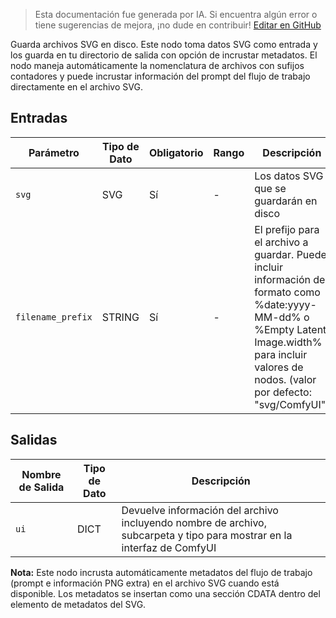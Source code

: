 > Esta documentación fue generada por IA. Si encuentra algún error o tiene sugerencias de mejora, ¡no dude en contribuir! [Editar en GitHub](https://github.com/Comfy-Org/embedded-docs/blob/main/comfyui_embedded_docs/docs/SaveSVGNode/es.md)

Guarda archivos SVG en disco. Este nodo toma datos SVG como entrada y los guarda en tu directorio de salida con opción de incrustar metadatos. El nodo maneja automáticamente la nomenclatura de archivos con sufijos contadores y puede incrustar información del prompt del flujo de trabajo directamente en el archivo SVG.

## Entradas

| Parámetro | Tipo de Dato | Obligatorio | Rango | Descripción |
|-----------|-----------|----------|-------|-------------|
| `svg` | SVG | Sí | - | Los datos SVG que se guardarán en disco |
| `filename_prefix` | STRING | Sí | - | El prefijo para el archivo a guardar. Puede incluir información de formato como %date:yyyy-MM-dd% o %Empty Latent Image.width% para incluir valores de nodos. (valor por defecto: "svg/ComfyUI") |

## Salidas

| Nombre de Salida | Tipo de Dato | Descripción |
|-------------|-----------|-------------|
| `ui` | DICT | Devuelve información del archivo incluyendo nombre de archivo, subcarpeta y tipo para mostrar en la interfaz de ComfyUI |

**Nota:** Este nodo incrusta automáticamente metadatos del flujo de trabajo (prompt e información PNG extra) en el archivo SVG cuando está disponible. Los metadatos se insertan como una sección CDATA dentro del elemento de metadatos del SVG.
